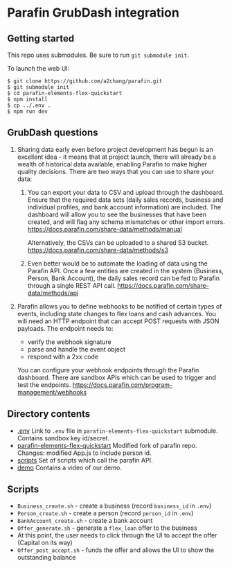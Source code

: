 # Parafin GrubDash integration


## Getting started

This repo uses submodules.  Be sure to run `git submodule init`.

To launch the web UI:
```
$ git clone https://github.com/a2chang/parafin.git
$ git submodule init
$ cd parafin-elements-flex-quickstart
$ npm install
$ cp ../.env .
$ npm run dev
```


## GrubDash questions

1.  Sharing data early even before project development has begun is an excellent idea - it means that at project launch, there
    will already be a wealth of historical data available, enabling Parafin to make higher quality decisions.  There are two
    ways that you can use to share your data:

	1.  You can export your data to CSV and upload through the dashboard.  Ensure that the required data sets (daily sales
		records, business and individual profiles, and bank account information) are included.  The dashboard will allow you
		to see the businesses that have been created, and will flag any schema mismatches or other import errors.
	    https://docs.parafin.com/share-data/methods/manual

		Alternatively, the CSVs can be uploaded to a shared S3 bucket.
		https://docs.parafin.com/share-data/methods/s3

	1.  Even better would be to automate the loading of data using the Parafin API.  Once a few entities are created in the
		system (Business, Person, Bank Account), the daily sales record can be fed to Parafin through a single REST API call.
		https://docs.parafin.com/share-data/methods/api

1.	Parafin allows you to define webhooks to be notified of certain types of events, including state changes to flex loans and
	cash advances.  You will need an HTTP endpoint that can accept POST requests with JSON payloads.  The endpoint needs to:

	* verify the webhook signature
	* parse and handle the event object
	* respond with a 2xx code

	You can configure your webhook endpoints through the Parafin dashboard.  There are sandbox APIs which can be used to
	trigger and test the endpoints.
	https://docs.parafin.com/program-management/webhooks


## Directory contents

* [.env](.env) Link to `.env` file in `parafin-elements-flex-quickstart` submodule.  Contains sandbox key id/secret.
* [parafin-elements-flex-quickstart](parafin-elements-flex-quickstart) Modified fork of parafin repo.  Changes: modified App.js to include person id.
* [scripts](scripts) Set of scripts which call the parafin API.
* [demo](demo) Contains a video of our demo.


## Scripts

* `Business_create.sh` - create a business (record `business_id` in `.env`)
* `Person_create.sh` - create a person (record `person_id` in `.env`)
* `BankAccount_create.sh` - create a bank account
* `Offer_generate.sh` - generate a `flex_loan` offer to the business
* At this point, the user needs to click through the UI to accept the offer (Capital on its way)
* `Offer_post_accept.sh` - funds the offer and allows the UI to show the outstanding balance
